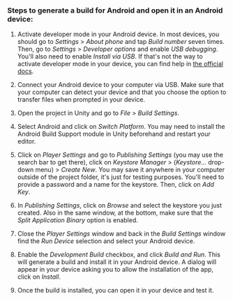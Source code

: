 ### Steps to generate a build for Android and open it in an Android device:

1. Activate developer mode in your Android device. In most devices, you should go to *Settings* > *About phone* and tap *Build number* seven times. Then, go to *Settings* > *Developer options* and enable *USB debugging*. You'll also need to enable *Install via USB*. If that's not the way to activate developer mode in your device, you can find help in [the official docs](https://developer.android.com/studio/debug/dev-options).

2. Connect your Android device to your computer via USB. Make sure that your computer can detect your device and that you choose the option to transfer files when prompted in your device.

3. Open the project in Unity and go to *File* > *Build Settings*.

4. Select Android and click on *Switch Platform*. You may need to install the Android Build Support module in Unity beforehand and restart your editor.

5. Click on *Player Settings* and go to *Publishing Settings* (you may use the search bar to get there), click on *Keystore Manager* > (*Keystore...* drop-down menu) > *Create New*. You may save it anywhere in your computer outside of the project folder, it's just for testing purposes. You'll need to provide a password and a name for the keystore. Then, click on *Add Key*.

7. In *Publishing Settings*, click on *Browse* and select the keystore you just created. Also in the same window, at the bottom, make sure that the *Split Application Binary* option is enabled.

9. Close the *Player Settings* window and back in the *Build Settings* window find the *Run Device* selection and select your Android device.

10. Enable the *Development Build* checkbox, and click *Build and Run*. This will generate a build and install it in your Android device. A dialog will appear in your device asking you to allow the installation of the app, click on *Install*.

11. Once the build is installed, you can open it in your device and test it.
